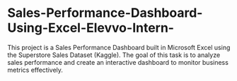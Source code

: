# Sales-Performance-Dashboard-Using-Excel-Elevvo-Intern-
This project is a Sales Performance Dashboard built in Microsoft Excel using the Superstore Sales Dataset (Kaggle). The goal of this task is to analyze sales performance and create an interactive dashboard to monitor business metrics effectively.
